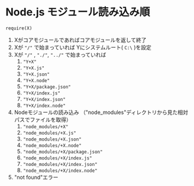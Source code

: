 
# Node.js モジュール読み込み順

```
require(X)
```

1. Xがコアモジュールであればコアモジュールを返して終了
2. Xが `"/"` で始まっていれば Yにシステムルート( `C:\` )を設定
3. Xが `"/"` , `"./"`, `"../"` で始まっていれば
    1. `"Y+X"`
    2. `"Y+X.js"`
    3. `"Y+X.json"`
    4. `"Y+X.node"`
    5. `"Y+X/package.json"`
    6. `"Y+X/index.js"`
    7. `"Y+X/index.json"`
    8. `"Y+X/index.node"`
4. Nodeモジュールの読み込み
   （"node_modules"ディレクトリから見た相対パスでファイルを取得）
    1. `"node_modules/+X"`
    2. `"node_modules/+X.js"`
    3. `"node_modules/+X.json"`
    4. `"node_modules/+X.node"`
    5. `"node_modules/+X/package.json"`
    6. `"node_modules/+X/index.js"`
    7. `"node_modules/+X/index.json"`
    8. `"node_modules/+X/index.node"`
5. "not found"エラー